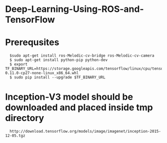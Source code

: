 # Deep-Learning-Using-ROS-and-TensorFlow
# Prerequsites

      $sudo apt-get install ros-Melodic-cv-bridge ros-Melodic-cv-camera
      $ sudo apt-get install python-pip python-dev
      $ export TF_BINARY_URL=https://storage.googleapis.com/tensorflow/linux/cpu/tensorflow-0.11.0-cp27-none-linux_x86_64.whl
      $ sudo pip install --upgrade $TF_BINARY_URL

# Inception-V3 model should be downloaded and placed inside tmp directory     
      http://download.tensorflow.org/models/image/imagenet/inception-2015-12-05.tgz

